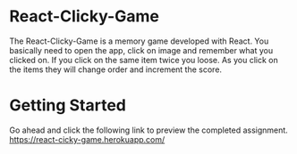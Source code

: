 # React-Clicky-Game

The React-Clicky-Game is a memory game developed with React. You basically need to open the app, click on image and remember what you clicked on. If you click on the same item twice you loose.  As you click on the items they will change order and increment the score. 

# Getting Started



Go ahead and click the following link to preview the completed assignment.
https://react-cicky-game.herokuapp.com/

